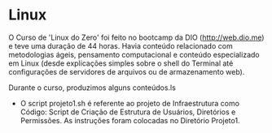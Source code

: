 # Linux

O Curso de 'Linux do Zero' foi feito no bootcamp da DIO (http://web.dio.me) e teve uma duração de 44 horas. Havia conteúdo relacionado com metodologias ágeis, pensamento computacional e conteúdo especializado em Linux (desde explicações simples sobre o shell do Terminal até configurações de servidores de arquivos ou de armazenamento web).

Durante o curso, produzimos alguns conteúdos.ls

* O script projeto1.sh é referente ao projeto de Infraestrutura como Código: Script de Criação de Estrutura de Usuários, Diretórios e Permissões. As instruções foram colocadas no Diretório Projeto1.